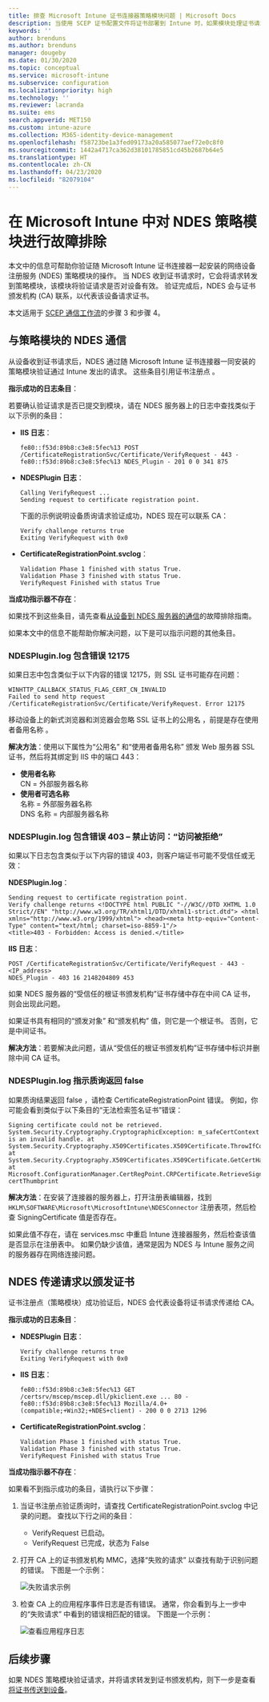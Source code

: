 ```yaml
---
title: 排查 Microsoft Intune 证书连接器策略模块问题 | Microsoft Docs
description: 当使用 SCEP 证书配置文件将证书部署到 Intune 时，如果模块处理证书请求，则对 NDES 策略模块的操作进行故障排除。
keywords: ''
author: brenduns
ms.author: brenduns
manager: dougeby
ms.date: 01/30/2020
ms.topic: conceptual
ms.service: microsoft-intune
ms.subservice: configuration
ms.localizationpriority: high
ms.technology: ''
ms.reviewer: lacranda
ms.suite: ems
search.appverid: MET150
ms.custom: intune-azure
ms.collection: M365-identity-device-management
ms.openlocfilehash: f58723be1a3fed09173a20a585077aef72e0c8f0
ms.sourcegitcommit: 1442a4717ca362d38101785851cd45b2687b64e5
ms.translationtype: HT
ms.contentlocale: zh-CN
ms.lasthandoff: 04/23/2020
ms.locfileid: "82079104"
---
```

# <a name="troubleshoot-the-ndes-policy-module-in-microsoft-intune"></a>在 Microsoft Intune 中对 NDES 策略模块进行故障排除

本文中的信息可帮助你验证随 Microsoft Intune 证书连接器一起安装的网络设备注册服务 (NDES) 策略模块的操作。 当 NDES 收到证书请求时，它会将请求转发到策略模块，该模块将验证请求是否对设备有效。 验证完成后，NDES 会与证书颁发机构 (CA) 联系，以代表该设备请求证书。

本文适用于 [SCEP 通信工作流](troubleshoot-scep-certificate-profiles.md)的步骤 3 和步骤 4。

## <a name="ndes-communication-to-the-policy-module"></a>与策略模块的 NDES 通信

从设备收到证书请求后，NDES 通过随 Microsoft Intune 证书连接器一同安装的策略模块验证通过 Intune 发出的请求。 这些条目引用证书注册点  。

**指示成功的日志条目**：

若要确认验证请求是否已提交到模块，请在 NDES 服务器上的日志中查找类似于以下示例的条目：

- **IIS 日志**：

  ```
  fe80::f53d:89b8:c3e8:5fec%13 POST /CertificateRegistrationSvc/Certificate/VerifyRequest - 443 - 
  fe80::f53d:89b8:c3e8:5fec%13 NDES_Plugin - 201 0 0 341 875
  ```

- **NDESPlugin 日志**：

  ```
  Calling VerifyRequest ...  
  Sending request to certificate registration point.
  ```

  下面的示例说明设备质询请求验证成功，NDES 现在可以联系 CA：

  ```
  Verify challenge returns true
  Exiting VerifyRequest with 0x0
  ```

- **CertificateRegistrationPoint.svclog**：

  `Validation Phase 1 finished with status True.`  
  `Validation Phase 3 finished with status True.`  
  `VerifyRequest Finished with status True`


**当成功指示器不存在**：

如果找不到这些条目，请先查看[从设备到 NDES 服务器的通信](troubleshoot-scep-certificate-device-to-ndes.md#troubleshoot-common-errors)的故障排除指南。

如果本文中的信息不能帮助你解决问题，以下是可以指示问题的其他条目。

### <a name="ndespluginlog-contains-an-error-12175"></a>NDESPlugin.log 包含错误 12175

如果日志中包含类似于以下内容的错误 12175，则 SSL 证书可能存在问题：

```
WINHTTP_CALLBACK_STATUS_FLAG_CERT_CN_INVALID
Failed to send http request /CertificateRegistrationSvc/Certificate/VerifyRequest. Error 12175
```

移动设备上的新式浏览器和浏览器会忽略 SSL 证书上的公用名  ，前提是存在使用者备用名称  。

**解决方法**：使用以下属性为“公用名”  和“使用者备用名称”  颁发 Web 服务器 SSL 证书，然后将其绑定到 IIS 中的端口 443：

  - **使用者名称**  
    CN = 外部服务器名称
  - **使用者可选名称**  
     名称 = 外部服务器名称  
     DNS 名称 = 内部服务器名称

### <a name="ndespluginlog-contains-an-error-403--forbidden-access-is-denied"></a>NDESPlugin.log 包含错误 403 – 禁止访问：“访问被拒绝”

如果以下日志包含类似于以下内容的错误 403，则客户端证书可能不受信任或无效：

**NDESPlugin.log**：

```
Sending request to certificate registration point.
Verify challenge returns <!DOCTYPE html PUBLIC "-//W3C//DTD XHTML 1.0 Strict//EN" "http://www.w3.org/TR/xhtml1/DTD/xhtml1-strict.dtd"> <html xmlns="http://www.w3.org/1999/xhtml"> <head><meta http-equiv="Content-Type" content="text/html; charset=iso-8859-1"/>
<title>403 - Forbidden: Access is denied.</title>
```

**IIS 日志**：

```
POST /CertificateRegistrationSvc/Certificate/VerifyRequest - 443 -<IP_address>
NDES_Plugin - 403 16 2148204809 453  
```

如果 NDES 服务器的“受信任的根证书颁发机构”证书存储中存在中间 CA 证书，则会出现此问题。

如果证书具有相同的“颁发对象”  和“颁发机构”  值，则它是一个根证书。 否则，它是中间证书。

**解决方法**：若要解决此问题，请从“受信任的根证书颁发机构”证书存储中标识并删除中间 CA 证书。

### <a name="ndespluginlog-indicates-the-challenge-returns-false"></a>NDESPlugin.log 指示质询返回 false

如果质询结果返回 false  ，请检查 CertificateRegistrationPoint  错误。 例如，你可能会看到类似于以下条目的“无法检索签名证书”错误：

```
Signing certificate could not be retrieved. System.Security.Cryptography.CryptographicException: m_safeCertContext is an invalid handle. at System.Security.Cryptography.X509Certificates.X509Certificate.ThrowIfContextInvalid() at System.Security.Cryptography.X509Certificates.X509Certificate.GetCertHashString() at Microsoft.ConfigurationManager.CertRegPoint.CRPCertificate.RetrieveSigningCert(String certThumbprint
```

**解决方法**：在安装了连接器的服务器上，打开注册表编辑器，找到 `HKLM\SOFTWARE\Microsoft\MicrosoftIntune\NDESConnector` 注册表项，然后检查 SigningCertificate 值是否存在。

如果此值不存在，请在 services.msc 中重启 Intune 连接器服务，然后检查该值是否显示在注册表中。 如果仍缺少该值，通常是因为 NDES 与 Intune 服务之间的服务器存在网络连接问题。

## <a name="ndes-passes-the-request-to-issue-the-certificate"></a>NDES 传递请求以颁发证书

证书注册点（策略模块）成功验证后，NDES 会代表设备将证书请求传递给 CA。

**指示成功的日志条目**：

- **NDESPlugin 日志**：

  ```
  Verify challenge returns true
  Exiting VerifyRequest with 0x0
  ```

- **IIS 日志**：

  ```
  fe80::f53d:89b8:c3e8:5fec%13 GET /certsrv/mscep/mscep.dll/pkiclient.exe ... 80 - 
  fe80::f53d:89b8:c3e8:5fec%13 Mozilla/4.0+(compatible;+Win32;+NDES+client) - 200 0 0 2713 1296
  ```

- **CertificateRegistrationPoint.svclog**：

  `Validation Phase 1 finished with status True.`  
  `Validation Phase 3 finished with status True.`  
  `VerifyRequest Finished with status True`

**当成功指示器不存在**：

如果看不到指示成功的条目，请执行以下步骤：

1. 当证书注册点验证质询时，请查找 CertificateRegistrationPoint.svclog  中记录的问题。 查找以下行之间的条目：

   - VerifyRequest 已启动。
   - VerifyRequest 已完成，状态为 False

2. 打开 CA 上的证书颁发机构 MMC，选择“失败的请求”  以查找有助于识别问题的错误。 下图是一个示例：

   ![失败请求示例](../protect/media/troubleshoot-scep-certificate-ndes-policy-module/failed-requests.png)

3. 检查 CA 上的应用程序事件日志是否有错误。 通常，你会看到与上一步中的“失败请求”  中看到的错误相匹配的错误。 下图是一个示例：

   ![查看应用程序日志](../protect/media/troubleshoot-scep-certificate-ndes-policy-module/application-log-errors.png)

## <a name="next-steps"></a>后续步骤

如果 NDES 策略模块验证请求，并将请求转发到证书颁发机构，则下一步是查看[将证书传送到设备](troubleshoot-scep-certificate-delivery.md)。
